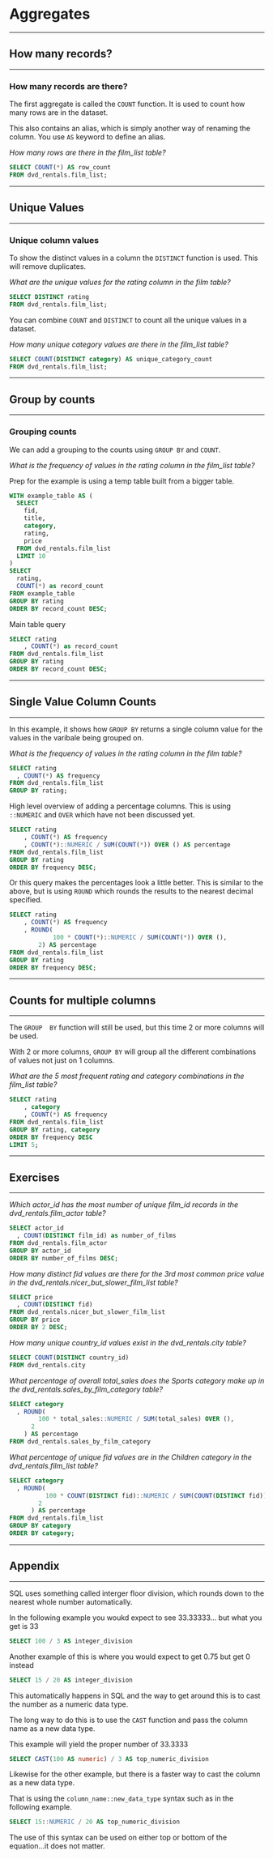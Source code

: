 # Aggregates
---
## How many records?
---
### How many records are there?
The first aggregate is called the `COUNT` function. It is used to count how many rows are in the dataset.

This also contains an alias, which is simply another way of renaming the column. You use `AS` keyword to define an alias.

*How many rows are there in the film_list table?*

```sql
SELECT COUNT(*) AS row_count
FROM dvd_rentals.film_list;
```
---
## Unique Values
---
### Unique column values
To show the distinct values in a column the `DISTINCT` function is used. This will remove duplicates.

*What are the unique values for the rating column in the film table?*

```sql
SELECT DISTINCT rating
FROM dvd_rentals.film_list;
```

You can combine `COUNT` and `DISTINCT` to count all the unique values in a dataset.

*How many unique category values are there in the film_list table?*

```sql
SELECT COUNT(DISTINCT category) AS unique_category_count
FROM dvd_rentals.film_list;
```
---
## Group by counts
---
### Grouping counts
We can add a grouping to the counts using `GROUP BY` and `COUNT`.

*What is the frequency of values in the rating column in the film_list table?*

Prep for the example is using a temp table built from a bigger table.

```sql
WITH example_table AS (
  SELECT
    fid,
    title,
    category,
    rating,
    price
  FROM dvd_rentals.film_list
  LIMIT 10
)
SELECT
  rating,
  COUNT(*) as record_count
FROM example_table
GROUP BY rating
ORDER BY record_count DESC;
```
Main table query

```sql
SELECT rating
	, COUNT(*) as record_count
FROM dvd_rentals.film_list
GROUP BY rating
ORDER BY record_count DESC;
```
---
## Single Value Column Counts
---
In this example, it shows how `GROUP BY` returns a single column value for the values in the varibale being grouped on.

*What is the frequency of values in the rating column in the film table?*

```sql
SELECT rating
  , COUNT(*) AS frequency
FROM dvd_rentals.film_list
GROUP BY rating;
```

High level overview of adding a percentage columns. This is using `::NUMERIC` and `OVER` which have not been discussed yet.

```sql
SELECT rating
	, COUNT(*) AS frequency
	, COUNT(*)::NUMERIC / SUM(COUNT(*)) OVER () AS percentage
FROM dvd_rentals.film_list
GROUP BY rating
ORDER BY frequency DESC;
```

Or this query makes the percentages look a little better. This is similar to the above, but is using `ROUND` which rounds the results to the nearest decimal specified.

```sql
SELECT rating
	, COUNT(*) AS frequency
	, ROUND(
			100 * COUNT(*)::NUMERIC / SUM(COUNT(*)) OVER (),
		2) AS percentage
FROM dvd_rentals.film_list
GROUP BY rating
ORDER BY frequency DESC;
```
---
## Counts for multiple columns
---
The `GROUP  BY` function will still be used, but this time 2 or more columns will be used.

With 2 or more columns, `GROUP BY` will group all the different combinations of values not just on 1 columns.

*What are the 5 most frequent rating and category combinations in the film_list table?*

```sql
SELECT rating
	, category
	, COUNT(*) AS frequency
FROM dvd_rentals.film_list
GROUP BY rating, category
ORDER BY frequency DESC
LIMIT 5;
```
---
## Exercises
---
*Which actor_id has the most number of unique film_id records in the dvd_rentals.film_actor table?*

```sql
SELECT actor_id
  , COUNT(DISTINCT film_id) as number_of_films
FROM dvd_rentals.film_actor
GROUP BY actor_id
ORDER BY number_of_films DESC;
```

*How many distinct fid values are there for the 3rd most common price value in the dvd_rentals.nicer_but_slower_film_list table?*

```sql
SELECT price
  , COUNT(DISTINCT fid)
FROM dvd_rentals.nicer_but_slower_film_list
GROUP BY price
ORDER BY 2 DESC;
```

*How many unique country_id values exist in the dvd_rentals.city table?*

```sql
SELECT COUNT(DISTINCT country_id)
FROM dvd_rentals.city
```

*What percentage of overall total_sales does the Sports category make up in the dvd_rentals.sales_by_film_category table?*

```sql
SELECT category
  , ROUND(
        100 * total_sales::NUMERIC / SUM(total_sales) OVER (),
      2
    ) AS percentage
FROM dvd_rentals.sales_by_film_category
```

*What percentage of unique fid values are in the Children category in the dvd_rentals.film_list table?*

```sql
SELECT category
  , ROUND(
          100 * COUNT(DISTINCT fid)::NUMERIC / SUM(COUNT(DISTINCT fid)) OVER (),
        2
      ) AS percentage
FROM dvd_rentals.film_list
GROUP BY category
ORDER BY category;
```
---
## Appendix
---
SQL uses something called interger floor division, which rounds down to the nearest whole number automatically.

In the following example you woukd expect to see 33.33333... but what you get is 33

```sql
SELECT 100 / 3 AS integer_division
```

Another example of this is where you would expect to get 0.75 but get 0 instead

```sql
SELECT 15 / 20 AS integer_division
```

This automatically happens in SQL and the way to get around this is to cast the number as a numeric data type.

The long way to do this is to use the `CAST` function and pass the column name as a new data type.

This example will yield the proper number of 33.3333

```sql
SELECT CAST(100 AS numeric) / 3 AS top_numeric_division
```

Likewise for the other example, but there is a faster way to cast the column as a new data type.

That is using the `column_name::new_data_type` syntax such as in the following example.

```sql
SELECT 15::NUMERIC / 20 AS top_numeric_division
```

The use of this syntax can be used on either top or bottom of the equation...it does not matter.












































